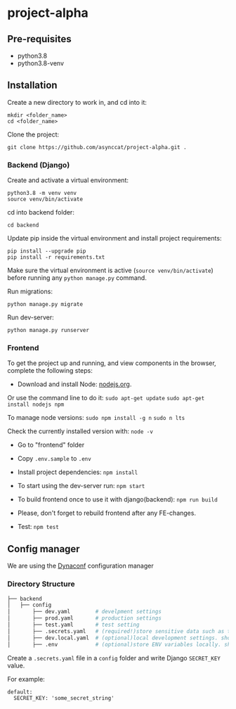 # project-alpha

## Pre-requisites
 - python3.8
 - python3.8-venv

## Installation

Create a new directory to work in, and cd into it:
```
mkdir <folder_name>
cd <folder_name>
```
Clone the project:
```
git clone https://github.com/asynccat/project-alpha.git .
```
### Backend (Django)
Create and activate a virtual environment:
```
python3.8 -m venv venv
source venv/bin/activate
```
cd into backend folder:
```
cd backend
```
Update pip inside the virtual environment and install project requirements:
```
pip install --upgrade pip
pip install -r requirements.txt
```
Make sure the virtual environment is active (`source venv/bin/activate`) before running any `python manage.py` command.

Run migrations:
```
python manage.py migrate
```
Run dev-server:
```
python manage.py runserver
```

### Frontend

To get the project up and running, and view components in the browser, complete the following steps:

* Download and install Node: [nodejs.org](https://nodejs.org/).

Or use the command line to do it:
```sudo apt-get update```
```sudo apt-get install nodejs npm```

To manage node versions:
```sudo npm install -g n```
```sudo n lts```

Check the currently installed version with:
```node -v```

* Go to "frontend" folder
* Copy `.env.sample` to `.env`
* Install project dependencies: `npm install`

* To start using the dev-server run: `npm start`
* To build frontend once to use it with django(backend): `npm run build`
* Please, don't forget to rebuild frontend after any FE-changes.

* Test: `npm test`

## Config manager
We are using the [Dynaconf](https://github.com/rochacbruno/dynaconf) configuration manager
### Directory Structure
```bash
├── backend
│   ├── config
│       ├── dev.yaml        # develpment settings
│       ├── prod.yaml       # production settings
│       ├── test.yaml       # test setting
│       ├── .secrets.yaml   # (required!)store sensitive data such as tokens and passwords
│       ├── dev.local.yaml  # (optional)local development settings. should be in .gitignore
│       ├── .env            # (optional)store ENV variables locally. should be in .gitignore
```
Create a `.secrets.yaml` file in a `config` folder and write Django `SECRET_KEY` value.

For example:
```
default:
  SECRET_KEY: 'some_secret_string'
```

